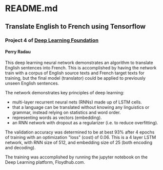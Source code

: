 # README.md
## Translate English to French using Tensorflow
### Project 4 of [Deep Learning Foundation](https://www.udacity.com/course/deep-learning-nanodegree-foundation--nd101)
#### Perry Radau
This deep learning neural network demonstrates an algorithm to translate English sentences into French. This is accomplished by having the network train with a corpus of English source texts and French target texts for training, but the final model (translator) could be applied to previously unseen English sentences.


The network demonstrates key principles of deep learning:

* multi-layer recurrent neural nets (RNNs) made up of LSTM cells.
* that a language can be translated without knowing any linguistics or grammar, instead relying on statistics and word order.
* representing words as vectors (embedding).
* an RNN network with dropout as a regularizer (i.e. to reduce overfitting).


The validation accuracy was determined to be at best 93% after 4 epochs of training with an optimization "loss" (cost) of 0.06.
This is a 4 layer LSTM network, with RNN size of 512, and embedding size of 25 (both encoding and decoding). 

The training was accomplished by running the jupyter notebook on the Deep Learning platform, Floydhub.com.
